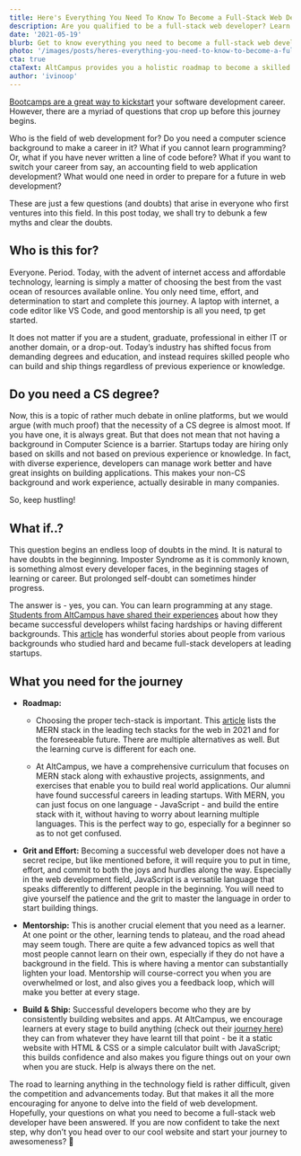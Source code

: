 ```yaml
---
title: Here's Everything You Need To Know To Become a Full-Stack Web Developer
description: Are you qualified to be a full-stack web developer? Learn about everything you need to become a successful developer.
date: '2021-05-19'
blurb: Get to know everything you need to become a full-stack web developer.
photo: '/images/posts/heres-everything-you-need-to-know-to-become-a-full-stack-web-developer.png'
cta: true
ctaText: AltCampus provides you a holistic roadmap to become a skilled software developer 🛣️
author: 'ivinoop'
---
```


[Bootcamps are a great way to kickstart](https://altcampus.school/posts/why-you-should-consider-joining-a-bootcamp-if-you-want-to-learn-programming) your software development career. However, there are a myriad of questions that crop up before this journey begins.

Who is the field of web development for? Do you need a computer science background to make a career in it? What if you cannot learn programming? Or, what if you have never written a line of code before? What if you want to switch your career from say, an accounting field to web application development? What would one need in order to prepare for a future in web development?

These are just a few questions (and doubts) that arise in everyone who first ventures into this field. In this post today, we shall try to debunk a few myths and clear the doubts.

## Who is this for?

Everyone. Period. Today, with the advent of internet access and affordable technology, learning is simply a matter of choosing the best from the vast ocean of resources available online. You only need time, effort, and determination to start and complete this journey. A laptop with internet, a code editor like VS Code, and good mentorship is all you need, tp get started.

It does not matter if you are a student, graduate, professional in either IT or another domain, or a drop-out. Today’s industry has shifted focus from demanding degrees and education, and instead requires skilled people who can build and ship things regardless of previous experience or knowledge.

## Do you need a CS degree?

Now, this is a topic of rather much debate in online platforms, but we would argue (with much proof) that the necessity of a CS degree is almost moot. If you have one, it is always great. But that does not mean that not having a background in Computer Science is a barrier. Startups today are hiring only based on skills and not based on previous experience or knowledge. In fact, with diverse experience, developers can manage work better and have great insights on building applications. This makes your non-CS background and work experience, actually desirable in many companies.

So, keep hustling!

## What if..?

This question begins an endless loop of doubts in the mind. It is natural to have doubts in the beginning. Imposter Syndrome as it is commonly known, is something almost every developer faces, in the beginning stages of learning or career. But prolonged self-doubt can sometimes hinder progress.

The answer is - yes, you can. You can learn programming at any stage. [Students from AltCampus have shared their experiences](https://altcampus.school/stories) about how they became successful developers whilst facing hardships or having different backgrounds. This [article](https://www.freecodecamp.org/news/stories-from-300-developers-who-got-their-first-tech-job-in-their-30s-40s-and-50s-64306eb6bb27/) has wonderful stories about people from various backgrounds who studied hard and became full-stack developers at leading startups.

## What you need for the journey

- **Roadmap:**

  - Choosing the proper tech-stack is important. This [article](https://dzone.com/articles/7-top-web-development-technology-stacks-for-2021) lists the MERN stack in the leading tech stacks for the web in 2021 and for the foreseeable future. There are multiple alternatives as well. But the learning curve is different for each one.

  - At AltCampus, we have a comprehensive curriculum that focuses on MERN stack along with exhaustive projects, assignments, and exercises that enable you to build real world applications. Our alumni have found successful careers in leading startups. With MERN, you can just focus on one language - JavaScript - and build the entire stack with it, without having to worry about learning multiple languages. This is the perfect way to go, especially for a beginner so as to not get confused.

- **Grit and Effort:** Becoming a successful web developer does not have a secret recipe, but like mentioned before, it will require you to put in time, effort, and commit to both the joys and hurdles along the way. Especially in the web development field, JavaScript is a versatile language that speaks differently to different people in the beginning. You will need to give yourself the patience and the grit to master the language in order to start building things.

- **Mentorship:** This is another crucial element that you need as a learner. At one point or the other, learning tends to plateau, and the road ahead may seem tough. There are quite a few advanced topics as well that most people cannot learn on their own, especially if they do not have a background in the field. This is where having a mentor can substantially lighten your load. Mentorship will course-correct you when you are overwhelmed or lost, and also gives you a feedback loop, which will make you better at every stage.

- **Build & Ship:** Successful developers become who they are by consistently building websites and apps. At AltCampus, we encourage learners at every stage to build anything (check out their [journey here](https://twitter.com/search?q=%23altcampus&src=typed_query)) they can from whatever they have learnt till that point - be it a static website with HTML & CSS or a simple calculator built with JavaScript; this builds confidence and also makes you figure things out on your own when you are stuck. Help is always there on the net.

The road to learning anything in the technology field is rather difficult, given the competition and advancements today. But that makes it all the more encouraging for anyone to delve into the field of web development. Hopefully, your questions on what you need to become a full-stack web developer have been answered. If you are now confident to take the next step, why don’t you head over to our cool website and start your journey to awesomeness? 🙂

